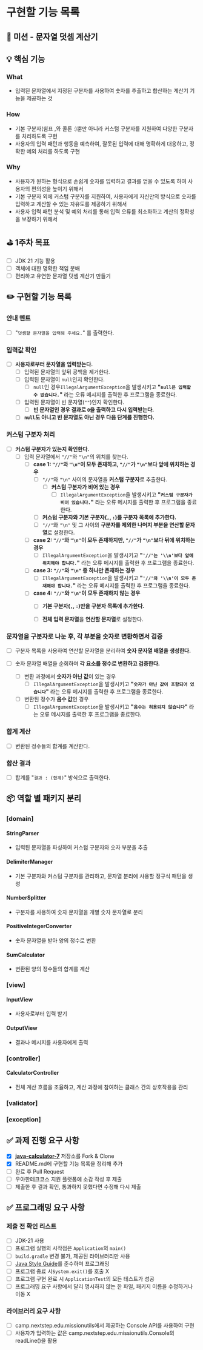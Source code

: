 # 구현할 기능 목록

## 🧮 미션 - 문자열 덧셈 계산기

## 💡 핵심 기능
### What
- 입력된 문자열에서 지정된 구분자를 사용하여 숫자를 추출하고 합산하는 계산기 기능을 제공하는 것

### How
- 기본 구분자(쉼표 ,와 콜론 :)뿐만 아니라 커스텀 구분자를 지원하여 다양한 구분자를 처리하도록 구현
- 사용자의 입력 패턴과 행동을 예측하여, 잘못된 입력에 대해 명확하게 대응하고, 정확한 예외 처리를 하도록 구현

### Why
- 사용자가 원하는 형식으로 손쉽게 숫자를 입력하고 결과를 얻을 수 있도록 하여 사용자의 편의성을 높이기 위해서
- 기본 구분자 외에 커스텀 구분자를 지원하여, 사용자에게 자신만의 방식으로 숫자를 입력하고 계산할 수 있는 자유도를 제공하기 위해서
- 사용자 입력 패턴 분석 및 예외 처리를 통해 입력 오류를 최소화하고 계산의 정확성을 보장하기 위해서

## ⛳️ 1주차 목표

- [ ] JDK 21 기능 활용
- [ ] 객체에 대한 명확한 책임 분배
- [ ] 편리하고 유연한 문자열 덧셈 계산기 만들기

## ✏️ 구현할 기능 목록

### 안내 멘트
- [ ] "`덧셈할 문자열을 입력해 주세요.`" 를 출력한다.

### 입력값 확인
- [ ] **사용자로부터 문자열을 입력받는다.**
    - [ ] 입력된 문자열의 앞뒤 공백을 제거한다.
    - [ ] 입력된 문자열이 `null`인지 확인한다.
        - [ ] `null`인 경우`IllegalArgumentException`을 발생시키고 **"`null은 입력할 수 없습니다.`"** 라는 오류 메시지를 출력한 후 프로그램을 종료한다.
    - [ ] 입력된 문자열이 빈 문자열(`""`)인지 확인한다.
        - [ ] **빈 문자열인 경우 결과로 `0`을 출력하고 다시 입력받는다.**
    - [ ] **`null`도 아니고 빈 문자열도 아닌 경우 다음 단계를 진행한다.**

### 커스텀 구분자 처리
- [ ] **커스텀 구분자가 있는지 확인한다.**
    - [ ] 입력 문자열에서 `"//"`와 `"\n"`의 위치를 찾는다.
        - [ ] **case 1: `"//"`와 `"\n"`이 모두 존재하고, `"//"`가 `"\n"`보다 앞에 위치하는 경우**
            - [ ] `"//"`와 `"\n"` 사이의 문자열을 **커스텀 구분자**로 추출한다.
                - [ ] **커스텀 구분자가 비어 있는 경우**
                    - [ ] `IllegalArgumentException`을 발생시키고 **"`커스텀 구분자가 비어 있습니다.`"** 라는 오류 메시지를 출력한 후 프로그램을 종료한다.
            - [ ] **커스텀 구분자와 기본 구분자(`,`, `:`)를 구분자 목록에 추가한다.**
            - [ ] `"//"`와 `"\n"` 및 그 사이의 **구분자를 제외한 나머지 부분을 연산할 문자열**로 설정한다.
        - [ ] **case 2: `"//"`와 `"\n"`이 모두 존재하지만, `"//"`가 `"\n"`보다 뒤에 위치하는 경우**
            - [ ] `IllegalArgumentException`을 발생시키고 **"`'//'는 '\\n'보다 앞에 위치해야 합니다.`"** 라는 오류 메시지를 출력한 후 프로그램을 종료한다.
        - [ ] **case 3: `"//"`와 `"\n"` 중 하나만 존재하는 경우**
            - [ ] `IllegalArgumentException`을 발생시키고 **"`'//'와 '\\n'이 모두 존재해야 합니다.`"** 라는 오류 메시지를 출력한 후 프로그램을 종료한다.
        - [ ] **case 4: `"//"`와 `"\n"`이 모두 존재하지 않는 경우**
            - [ ] **기본 구분자(`,`, `:`)만을 구분자 목록에 추가한다.**
            - [ ] **전체 입력 문자열**을 **연산할 문자열**로 설정한다.


### 문자열을 구분자로 나눈 후, 각 부분을 숫자로 변환하면서 검증
- [ ] 구분자 목록을 사용하여 연산할 문자열을 분리하여 **숫자 문자열 배열을 생성한다.**


- [ ] 숫자 문자열 배열을 순회하며 **각 요소를 정수로 변환하고 검증한다.**
    - [ ] 변환 과정에서 **숫자가 아닌 값**이 있는 경우
        - [ ] `IllegalArgumentException`을 발생시키고 **"`숫자가 아닌 값이 포함되어 있습니다`"** 라는 오류 메시지를 출력한 후 프로그램을 종료한다.
    - [ ] 변환된 정수가 **음수 값**인 경우
        - [ ] `IllegalArgumentException`을 발생시키고 **"`음수는 허용되지 않습니다`"** 라는 오류 메시지를 출력한 후 프로그램을 종료한다.

### 합계 계산

- [ ] 변환된 정수들의 합계를 계산한다.

### 합산 결과

- [ ] 합계를 "`결과 : (합계)`" 방식으로 출력한다.

## 📦 역할 별 패키지 분리

### [domain]
#### StringParser
- 입력된 문자열을 파싱하여 커스텀 구분자와 숫자 부분을 추출

#### DelimiterManager
- 기본 구분자와 커스텀 구분자를 관리하고, 문자열 분리에 사용할 정규식 패턴을 생성

#### NumberSplitter
- 구분자를 사용하여 숫자 문자열을 개별 숫자 문자열로 분리

#### PositiveIntegerConverter
- 숫자 문자열을 받아 양의 정수로 변환

#### SumCalculator
- 변환된 양의 정수들의 합계를 계산

### [view]

#### InputView
- 사용자로부터 입력 받기

#### OutputView
- 결과나 메시지를 사용자에게 출력


### [controller]

#### CalculatorController
- 전체 계산 흐름을 조율하고, 계산 과정에 참여하는 클래스 간의 상호작용을 관리

### [validator]

### [exception]



## ✅ 과제 진행 요구 사항

- [x]  **[java-calculator-7](https://github.com/woowacourse-precourse/java-calculator-7)** 저장소를 Fork & Clone
- [x]  README.md에 구현할 기능 목록을 정리해 추가
- [ ]  완료 후 Pull Request
- [ ]  우아한테크코스 지원 플랫폼에 소감 작성 후 제출
- [ ]  제출한 후 결과 확인, 통과하지 못했다면 수정해 다시 제출

## ✅ 프로그래밍 요구 사항

 ### 제출 전 확인 리스트

 - [ ]  JDK-21 사용
 - [ ]  프로그램 실행의 시작점은 `Application`의 `main()`
 - [ ]  `build.gradle` 변경 불가, 제공된 라이브러리만 사용
 - [ ]  [Java Style Guide](https://github.com/woowacourse/woowacourse-docs/tree/main/styleguide/java)를 준수하며 프로그래밍
 - [ ]  프로그램 종료 시`System.exit()`를 호출 X
 - [ ]  프로그램 구현 완료 시 `ApplicationTest`의 모든 테스트가 성공
 - [ ]  프로그래밍 요구 사항에서 달리 명시하지 않는 한 파일, 패키지 이름을 수정하거나 이동 X

 ### 라이브러리 요구 사항
 - [ ]  camp.nextstep.edu.missionutils에서 제공하는 Console API를 사용하여 구현
 - [ ] 사용자가 입력하는 값은 camp.nextstep.edu.missionutils.Console의 readLine()을 활용 
